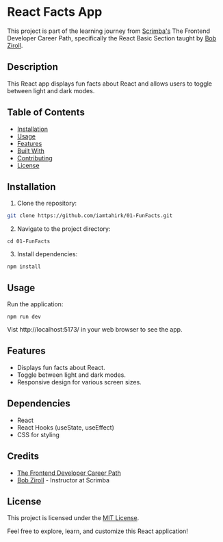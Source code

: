 # React Facts App

This project is part of the learning journey from [Scrimba's](https://scrimba.com/) The Frontend Developer Career Path, specifically the React Basic Section taught by [Bob Ziroll](https://twitter.com/bobziroll).

## Description

This React app displays fun facts about React and allows users to toggle between light and dark modes.

## Table of Contents
- [Installation](#installation)
- [Usage](#usage)
- [Features](#features)
- [Built With](#built-with)
- [Contributing](#contributing)
- [License](#license)

## Installation
1. Clone the repository:
```bash
git clone https://github.com/iamtahirk/01-FunFacts.git
```

2. Navigate to the project directory:
```
cd 01-FunFacts
```

3. Install dependencies:
```
npm install
```

## Usage
Run the application:
```
npm run dev
```
Vist http://localhost:5173/ in your web browser to see the app.

## Features
- Displays fun facts about React.
- Toggle between light and dark modes.
- Responsive design for various screen sizes.

## Dependencies

- React
- React Hooks (useState, useEffect)
- CSS for styling


## Credits
- [The Frontend Developer Career Path](https://scrimba.com/learn/frontend)
- [Bob Ziroll](https://twitter.com/bobziroll) - Instructor at Scrimba


## License

This project is licensed under the [MIT License](LICENSE).

Feel free to explore, learn, and customize this React application!
